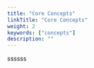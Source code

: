 ```yaml
---
title: "Core Concepts"
linkTitle: "Core Concepts"
weight: 2
keywords: ["concepts"]
description: ""
---
```


ssssss